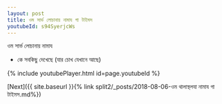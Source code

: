 ```yaml
---
layout: post
title: ওম সার্ভ লোচানায় নামায গা টাইমস
youtubeId: s94SyerjcWs
---
```

 
 
 ওম সার্ভ লোচানায় নামায  
 
 -  কে সবকিছু দেখেছে (যার চোখ যেখানে আছে) 
 
  
 
  
 
 
 
 
 
 


{% include youtubePlayer.html id=page.youtubeId %}
 
[Next]({{ site.baseurl }}{% link  split2/_posts/2018-08-06-ওম থালাস্থলযা নামায গা টাইমস.md%})
 
